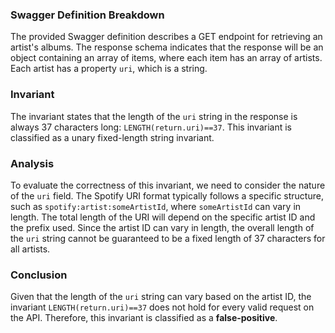 ### Swagger Definition Breakdown
The provided Swagger definition describes a GET endpoint for retrieving an artist's albums. The response schema indicates that the response will be an object containing an array of items, where each item has an array of artists. Each artist has a property `uri`, which is a string.

### Invariant
The invariant states that the length of the `uri` string in the response is always 37 characters long: `LENGTH(return.uri)==37`. This invariant is classified as a unary fixed-length string invariant.

### Analysis
To evaluate the correctness of this invariant, we need to consider the nature of the `uri` field. The Spotify URI format typically follows a specific structure, such as `spotify:artist:someArtistId`, where `someArtistId` can vary in length. The total length of the URI will depend on the specific artist ID and the prefix used. Since the artist ID can vary in length, the overall length of the `uri` string cannot be guaranteed to be a fixed length of 37 characters for all artists.

### Conclusion
Given that the length of the `uri` string can vary based on the artist ID, the invariant `LENGTH(return.uri)==37` does not hold for every valid request on the API. Therefore, this invariant is classified as a **false-positive**.
